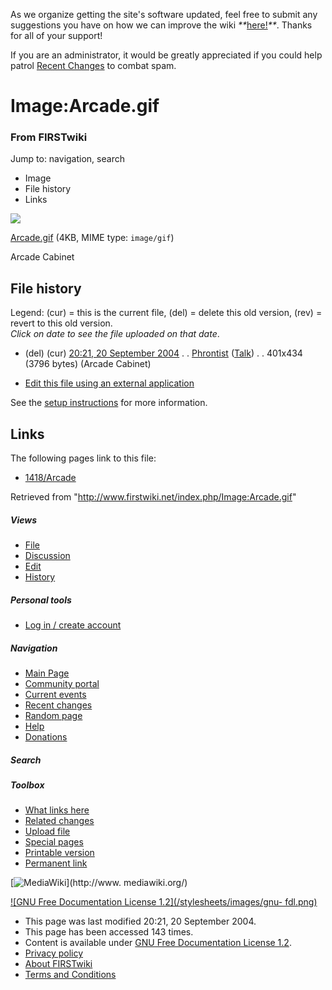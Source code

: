 As we organize getting the site's software updated, feel free to submit any
suggestions you have on how we can improve the wiki
_**_[here!](/index.php/User:Hallry/Suggestions "User:Hallry/Suggestions"
)_**_. Thanks for all of your support!

If you are an administrator, it would be greatly appreciated if you could help
patrol [Recent Changes](/index.php/Special:Recentchanges
"Special:Recentchanges" ) to combat spam.

# Image:Arcade.gif

### From FIRSTwiki

Jump to: navigation, search

  * Image
  * File history
  * Links

![](/media/a/a9/Arcade.gif)

[Arcade.gif](/media/a/a9/Arcade.gif "Arcade.gif" ) (4KB, MIME type:
`image/gif`)

Arcade Cabinet

## File history

Legend: (cur) = this is the current file, (del) = delete this old version,
(rev) = revert to this old version.  
_Click on date to see the file uploaded on that date_.

  * (del) (cur) [20:21, 20 September 2004](/media/a/a9/Arcade.gif "/media/a/a9/Arcade.gif" ) . . [Phrontist](/index.php/User:Phrontist "User:Phrontist" ) ([Talk](/index.php/User_talk:Phrontist "User talk:Phrontist" )) . . 401x434 (3796 bytes) (Arcade Cabinet)
  

  * [Edit this file using an external application](/index.php?title=Image:Arcade.gif&action=edit&externaledit=true&mode=file "Image:Arcade.gif" )

See the [setup
instructions](http://meta.wikimedia.org/wiki/Help:External_editors
"http://meta.wikimedia.org/wiki/Help:External_editors" ) for more information.

## Links

The following pages link to this file:

  * [1418/Arcade](/index.php/1418/Arcade "1418/Arcade" )

Retrieved from "<http://www.firstwiki.net/index.php/Image:Arcade.gif>"

##### Views

  * [File](/index.php/Image:Arcade.gif)
  * [Discussion](/index.php?title=Image_talk:Arcade.gif&action=edit)
  * [Edit](/index.php?title=Image:Arcade.gif&action=edit)
  * [History](/index.php?title=Image:Arcade.gif&action=history)

##### Personal tools

  * [Log in / create account](/index.php?title=Special:Userlogin&returnto=Image:Arcade.gif)

[](/index.php/Main_Page "Main Page" )

##### Navigation

  * [Main Page](/index.php/Main_Page)
  * [Community portal](/index.php/FIRSTwiki:Community_portal)
  * [Current events](/index.php/Current_events)
  * [Recent changes](/index.php/Special:Recentchanges)
  * [Random page](/index.php/Special:Random)
  * [Help](/index.php/FIRSTwiki:Help)
  * [Donations](/index.php/FIRSTwiki:Site_support)

##### Search



##### Toolbox

  * [What links here](/index.php/Special:Whatlinkshere/Image:Arcade.gif)
  * [Related changes](/index.php/Special:Recentchangeslinked/Image:Arcade.gif)
  * [Upload file](/index.php/Special:Upload)
  * [Special pages](/index.php/Special:Specialpages)
  * [Printable version](/index.php?title=Image:Arcade.gif&printable=yes)
  * [Permanent link](/index.php?title=Image:Arcade.gif&oldid=39851)

[![MediaWiki](/skins/common/images/poweredby_mediawiki_88x31.png)](http://www.
mediawiki.org/)

[![GNU Free Documentation License 1.2](/stylesheets/images/gnu-
fdl.png)](http://www.gnu.org/copyleft/fdl.html)

  * This page was last modified 20:21, 20 September 2004.
  * This page has been accessed 143 times.
  * Content is available under [GNU Free Documentation License 1.2](http://www.gnu.org/copyleft/fdl.html "http://www.gnu.org/copyleft/fdl.html" ).
  * [Privacy policy](/index.php/FIRSTwiki:Privacy_policy "FIRSTwiki:Privacy policy" )
  * [About FIRSTwiki](/index.php/FIRSTwiki:About "FIRSTwiki:About" )
  * [Terms and Conditions](/index.php/FIRSTwiki:Terms_and_conditions "FIRSTwiki:Terms and conditions" )

